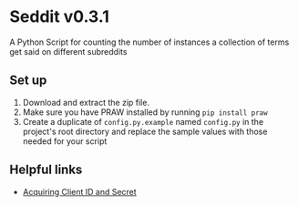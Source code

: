 # Seddit v0.3.1
A Python Script for counting the number of instances a collection of terms get said on different subreddits

## Set up

1. Download and extract the zip file.
2. Make sure you have PRAW installed by running `pip install praw`
3. Create a duplicate of `config.py.example` named `config.py` in the project's root directory and replace the sample values with those needed for your script 

## Helpful links

* [Acquiring Client ID and Secret](https://www.reddit.com/prefs/apps)